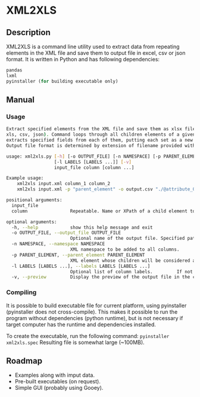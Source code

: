 # XML2XLS

## Description

XML2XLS is a command line utility used to extract data from repeating elements in the XML file and save them to output file in excel, csv or json format.
It is written in Python and has following dependencies:

```Python
pandas
lxml
pyinstaller (for building executable only)
```

## Manual

### Usage

```bash
Extract specified elements from the XML file and save them as xlsx file (or alternative formats -
xls, csv, json). Command loops through all children elements of a given XML element (default: root) and
extracts specified fields from each of them, putting each set as a new row to the output file.
Output file format is determined by extension of filename provided with -o parameter (default: xlsx)

usage: xml2xls.py [-h] [-o OUTPUT_FILE] [-n NAMESPACE] [-p PARENT_ELEMENT]
                  [-l LABELS [LABELS ...]] [-v]
                  input_file column [column ...]

Example usage:
    xml2xls input.xml column_1 column_2
    xml2xls input.xml -p "parent_element" -o output.csv "./@attribute_01|.//@attribute_02" ".//column_1" -l "Attributes" "Column values" -v

positional arguments:
  input_file
  column                Repeatable. Name or XPath of a child element to be used as an column.

optional arguments:
  -h, --help            show this help message and exit
  -o OUTPUT_FILE, --output_file OUTPUT_FILE
                        Optional name of the output file. Specified path must exist; file will be created. If not provided, file name is determined from name of the input file.
  -n NAMESPACE, --namespace NAMESPACE
                        XML namespace to be added to all columns.
  -p PARENT_ELEMENT, --parent_element PARENT_ELEMENT
                        XML element whose children will be considered as rows in output. If not provided, XML root is used.
  -l LABELS [LABELS ...], --labels LABELS [LABELS ...]
                        Optional list of column labels.         If not given, their XML names (or XPaths) given in "column" argument are used.
  -v, --preview         Display the preview of the output file in the console.
  ```

### Compiling

It is possible to build executable file for current platform, using pyinstaller (pyinstaller does not cross-compile). This makes it possible to run the program without dependencies (python runtime), but is not necessary if target computer has the runtime and dependencies installed.

To create the executable, run the following command:
`pyinstaller xml2xls.spec`
Resulting file is somewhat large (~100MB).

## Roadmap

- Examples along with imput data.
- Pre-built executables (on request).
- Simple GUI (probably using Gooey).
